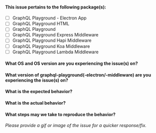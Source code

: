 #### This issue pertains to the following package(s):

- [ ] GraphQL Playground - Electron App
- [ ] GraphQL Playground HTML
- [ ] GraphQL Playground
- [ ] GraphQL Playground Express Middleware
- [ ] GraphQL Playground Hapi Middleware
- [ ] GraphQL Playground Koa Middleware
- [ ] GraphQL Playground Lambda Middleware

#### What OS and OS version are you experiencing the issue(s) on?


#### What version of graphql-playground(-electron/-middleware) are you experiencing the issue(s) on?


#### What is the expected behavior?


#### What is the actual behavior?


#### What steps may we take to reproduce the behavior?


_Please provide a gif or image of the issue for a quicker response/fix._
